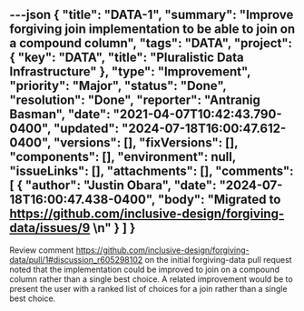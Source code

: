 ---json
{
  "title": "DATA-1",
  "summary": "Improve forgiving join implementation to be able to join on a compound column",
  "tags": "DATA",
  "project": {
    "key": "DATA",
    "title": "Pluralistic Data Infrastructure"
  },
  "type": "Improvement",
  "priority": "Major",
  "status": "Done",
  "resolution": "Done",
  "reporter": "Antranig Basman",
  "date": "2021-04-07T10:42:43.790-0400",
  "updated": "2024-07-18T16:00:47.612-0400",
  "versions": [],
  "fixVersions": [],
  "components": [],
  "environment": null,
  "issueLinks": [],
  "attachments": [],
  "comments": [
    {
      "author": "Justin Obara",
      "date": "2024-07-18T16:00:47.438-0400",
      "body": "Migrated to <https://github.com/inclusive-design/forgiving-data/issues/9>&#x20;\n"
    }
  ]
}
---
Review comment <https://github.com/inclusive-design/forgiving-data/pull/1#discussion_r605298102> on the initial forgiving-data pull request noted that the implementation could be improved to join on a compound column rather than a single best choice. A related improvement would be to present the user with a ranked list of choices for a join rather than a single best choice.

        